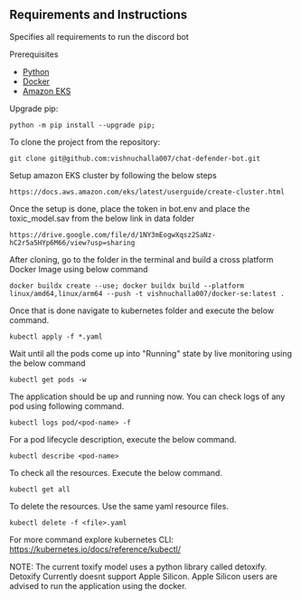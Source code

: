 ## Requirements and Instructions
Specifies all requirements to run the discord bot

Prerequisites

* [Python](https://www.python.org)
* [Docker](https://www.docker.com/)
* [Amazon EKS](https://aws.amazon.com/eks/)

Upgrade pip:
```
python -m pip install --upgrade pip;
```
To clone the project from the repository:
```
git clone git@github.com:vishnuchalla007/chat-defender-bot.git
```
Setup amazon EKS cluster by following the below steps
```
https://docs.aws.amazon.com/eks/latest/userguide/create-cluster.html
```
Once the setup is done, place the token in bot.env and place the toxic_model.sav from the below link in data folder
```
https://drive.google.com/file/d/1NY3mEogwXqsz2SaNz-hC2r5a5HYp6M66/view?usp=sharing
```
After cloning, go to the folder in the terminal and build a cross platform Docker Image using below command
```
docker buildx create --use; docker buildx build --platform linux/amd64,linux/arm64 --push -t vishnuchalla007/docker-se:latest .
```
Once that is done navigate to kubernetes folder and execute the below command.
```
kubectl apply -f *.yaml
```
Wait until all the pods come up into "Running" state by live monitoring using the below command
```
kubectl get pods -w 
```
The application should be up and running now. You can check logs of any pod using following command.
```
kubectl logs pod/<pod-name> -f
```
For a pod lifecycle description, execute the below command.
```
kubectl describe <pod-name>
```
To check all the resources. Execute the below command.
```
kubectl get all
```
To delete the resources. Use the same yaml resource files.
```
kubectl delete -f <file>.yaml
```
For more command explore kubernetes CLI: https://kubernetes.io/docs/reference/kubectl/

NOTE: The current toxify model uses a python library called detoxify. Detoxify Currently doesnt support Apple Silicon. Apple Silicon users are advised to run the application using the docker. 
